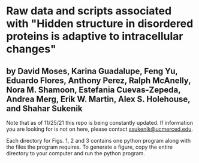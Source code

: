 # Raw data and scripts associated with "Hidden structure in disordered proteins is adaptive to intracellular changes" 

## by David Moses, Karina Guadalupe, Feng Yu, Eduardo Flores, Anthony Perez, Ralph McAnelly, Nora M. Shamoon, Estefania Cuevas-Zepeda, Andrea Merg, Erik W. Martin, Alex S. Holehouse, and Shahar Sukenik

Note that as of 11/25/21 this repo is being constantly updated. If information you are looking for is not on here, please contact ssukenik@ucmerced.edu.

Each directory for Figs. 1, 2 and 3 contains one python program along with the files the program requires. To generate a figure, copy the entire directory to your computer and run the python program.
